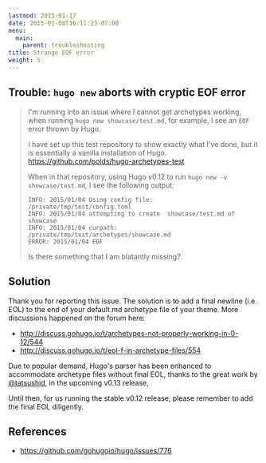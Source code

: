 ```yaml
---
lastmod: 2015-01-17
date: 2015-01-08T16:11:23-07:00
menu:
  main:
    parent: troubleshooting
title: Strange EOF error
weight: 5
---
```


## Trouble: `hugo new` aborts with cryptic EOF error

> I'm running into an issue where I cannot get archetypes working, when running `hugo new showcase/test.md`, for example, I see an `EOF` error thrown by Hugo.
>
> I have set up this test repository to show exactly what I've done, but it is essentially a vanilla installation of Hugo. https://github.com/polds/hugo-archetypes-test
>
> When in that repository, using Hugo v0.12 to run `hugo new -v showcase/test.md`, I see the following output:
>
>     INFO: 2015/01/04 Using config file: /private/tmp/test/config.toml
>     INFO: 2015/01/04 attempting to create  showcase/test.md of showcase
>     INFO: 2015/01/04 curpath: /private/tmp/test/archetypes/showcase.md
>     ERROR: 2015/01/04 EOF
>
> Is there something that I am blatantly missing?

## Solution

Thank you for reporting this issue.  The solution is to add a final newline (i.e. EOL) to the end of your default.md archetype file of your theme.  More discussions happened on the forum here:

* http://discuss.gohugo.io/t/archetypes-not-properly-working-in-0-12/544
* http://discuss.gohugo.io/t/eol-f-in-archetype-files/554

Due to popular demand, Hugo's parser has been enhanced to
accommodate archetype files without final EOL,
thanks to the great work by [@tatsushid](https://github.com/tatsushid),
in the upcoming v0.13 release,

Until then, for us running the stable v0.12 release, please remember to add the final EOL diligently.  <i class="fa fa-smile-o"></i>

## References

* https://github.com/gohugoio/hugo/issues/776

